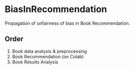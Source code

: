 # BiasInRecommendation
Propagation of unfairness of bias in Book Recommendation. 

## Order
1. Book data analysis & preprocessing
2. Book Recommendation (on Colab)
3. Book Results Analysis
